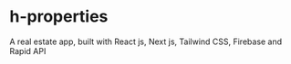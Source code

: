 # h-properties
A real estate app, built with React js, Next js, Tailwind CSS, Firebase and Rapid API
